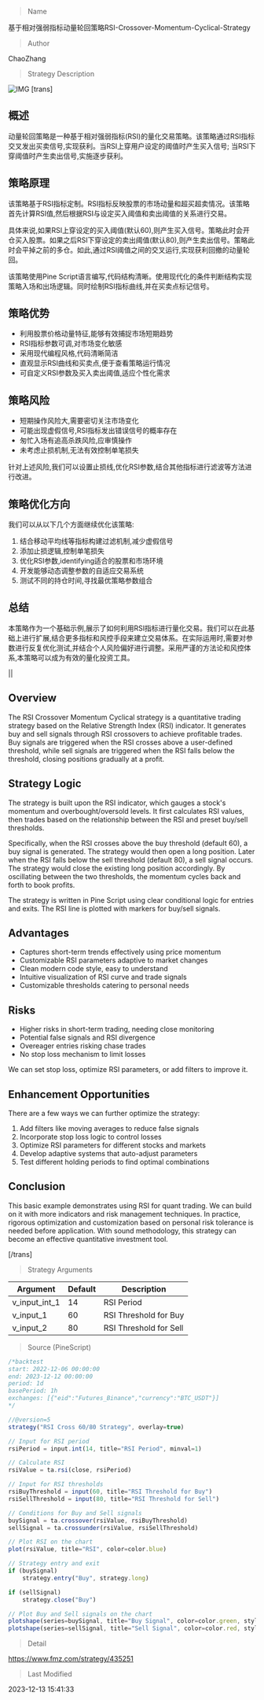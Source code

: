 
> Name

基于相对强弱指标动量轮回策略RSI-Crossover-Momentum-Cyclical-Strategy

> Author

ChaoZhang

> Strategy Description

![IMG](https://www.fmz.com/upload/asset/c145165b1221647f54.png)
[trans]

## 概述

动量轮回策略是一种基于相对强弱指标(RSI)的量化交易策略。该策略通过RSI指标交叉发出买卖信号,实现获利。当RSI上穿用户设定的阈值时产生买入信号; 当RSI下穿阈值时产生卖出信号,实施逐步获利。

## 策略原理  

该策略基于RSI指标定制。RSI指标反映股票的市场动量和超买超卖情况。该策略首先计算RSI值,然后根据RSI与设定买入阈值和卖出阈值的关系进行交易。 

具体来说,如果RSI上穿设定的买入阈值(默认60),则产生买入信号。策略此时会开仓买入股票。如果之后RSI下穿设定的卖出阈值(默认80),则产生卖出信号。策略此时会平掉之前的多仓。如此,通过RSI阈值之间的交叉运行,实现获利回撤的动量轮回。

该策略使用Pine Script语言编写,代码结构清晰。使用现代化的条件判断结构实现策略入场和出场逻辑。同时绘制RSI指标曲线,并在买卖点标记信号。

## 策略优势

- 利用股票价格动量特征,能够有效捕捉市场短期趋势
- RSI指标参数可调,对市场变化敏感
- 采用现代编程风格,代码清晰简洁
- 直观显示RSI曲线和买卖点,便于查看策略运行情况 
- 可自定义RSI参数及买入卖出阈值,适应个性化需求

## 策略风险

- 短期操作风险大,需要密切关注市场变化
- 可能出现虚假信号,RSI指标发出错误信号的概率存在
- 匆忙入场有追高杀跌风险,应审慎操作
- 未考虑止损机制,无法有效控制单笔损失

针对上述风险,我们可以设置止损线,优化RSI参数,结合其他指标进行滤波等方法进行改进。

## 策略优化方向  

我们可以从以下几个方面继续优化该策略:

1. 结合移动平均线等指标构建过滤机制,减少虚假信号
2. 添加止损逻辑,控制单笔损失
3. 优化RSI参数,identifying适合的股票和市场环境
4. 开发能够动态调整参数的自适应交易系统
5. 测试不同的持仓时间,寻找最优策略参数组合

## 总结

本策略作为一个基础示例,展示了如何利用RSI指标进行量化交易。我们可以在此基础上进行扩展,结合更多指标和风控手段来建立交易体系。在实际运用时,需要对参数进行反复优化测试,并结合个人风险偏好进行调整。采用严谨的方法论和风控体系,本策略可以成为有效的量化投资工具。

||

## Overview

The RSI Crossover Momentum Cyclical strategy is a quantitative trading strategy based on the Relative Strength Index (RSI) indicator. It generates buy and sell signals through RSI crossovers to achieve profitable trades. Buy signals are triggered when the RSI crosses above a user-defined threshold, while sell signals are triggered when the RSI falls below the threshold, closing positions gradually at a profit.

## Strategy Logic

The strategy is built upon the RSI indicator, which gauges a stock's momentum and overbought/oversold levels. It first calculates RSI values, then trades based on the relationship between the RSI and preset buy/sell thresholds. 

Specifically, when the RSI crosses above the buy threshold (default 60), a buy signal is generated. The strategy would then open a long position. Later when the RSI falls below the sell threshold (default 80), a sell signal occurs. The strategy would close the existing long position accordingly. By oscillating between the two thresholds, the momentum cycles back and forth to book profits.

The strategy is written in Pine Script using clear conditional logic for entries and exits. The RSI line is plotted with markers for buy/sell signals.

## Advantages

- Captures short-term trends effectively using price momentum
- Customizable RSI parameters adaptive to market changes  
- Clean modern code style, easy to understand
- Intuitive visualization of RSI curve and trade signals
- Customizable thresholds catering to personal needs

## Risks

- Higher risks in short-term trading, needing close monitoring  
- Potential false signals and RSI divergence  
- Overeager entries risking chase trades  
- No stop loss mechanism to limit losses

We can set stop loss, optimize RSI parameters, or add filters to improve it.

## Enhancement Opportunities

There are a few ways we can further optimize the strategy:

1. Add filters like moving averages to reduce false signals
2. Incorporate stop loss logic to control losses
3. Optimize RSI parameters for different stocks and markets
4. Develop adaptive systems that auto-adjust parameters  
5. Test different holding periods to find optimal combinations

## Conclusion

This basic example demonstrates using RSI for quant trading. We can build on it with more indicators and risk management techniques. In practice, rigorous optimization and customization based on personal risk tolerance is needed before application. With sound methodology, this strategy can become an effective quantitative investment tool.

[/trans]

> Strategy Arguments



|Argument|Default|Description|
|----|----|----|
|v_input_int_1|14|RSI Period|
|v_input_1|60|RSI Threshold for Buy|
|v_input_2|80|RSI Threshold for Sell|


> Source (PineScript)

``` javascript
/*backtest
start: 2022-12-06 00:00:00
end: 2023-12-12 00:00:00
period: 1d
basePeriod: 1h
exchanges: [{"eid":"Futures_Binance","currency":"BTC_USDT"}]
*/

//@version=5
strategy("RSI Cross 60/80 Strategy", overlay=true)

// Input for RSI period
rsiPeriod = input.int(14, title="RSI Period", minval=1)

// Calculate RSI
rsiValue = ta.rsi(close, rsiPeriod)

// Input for RSI thresholds
rsiBuyThreshold = input(60, title="RSI Threshold for Buy")
rsiSellThreshold = input(80, title="RSI Threshold for Sell")

// Conditions for Buy and Sell signals
buySignal = ta.crossover(rsiValue, rsiBuyThreshold)
sellSignal = ta.crossunder(rsiValue, rsiSellThreshold)

// Plot RSI on the chart
plot(rsiValue, title="RSI", color=color.blue)

// Strategy entry and exit
if (buySignal)
    strategy.entry("Buy", strategy.long)

if (sellSignal)
    strategy.close("Buy")

// Plot Buy and Sell signals on the chart
plotshape(series=buySignal, title="Buy Signal", color=color.green, style=shape.labelup, location=location.belowbar)
plotshape(series=sellSignal, title="Sell Signal", color=color.red, style=shape.labeldown, location=location.abovebar)

```

> Detail

https://www.fmz.com/strategy/435251

> Last Modified

2023-12-13 15:41:33
